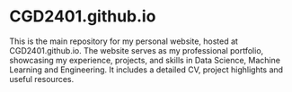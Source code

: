 # CGD2401.github.io
This is the main repository for my personal website, hosted at CGD2401.github.io. The website serves as my professional portfolio, showcasing my experience, projects, and skills in Data Science, Machine Learning and Engineering. It includes a detailed CV, project highlights and useful resources.
